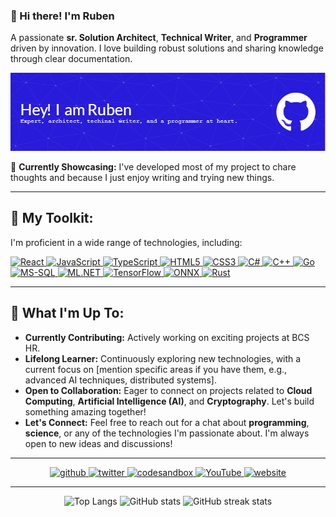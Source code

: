 ### 👋 Hi there! I'm Ruben

A passionate **sr. Solution Architect**, **Technical Writer**, and **Programmer** driven by innovation. I love building robust solutions and sharing knowledge through clear documentation.

![Ruben's GitHub Profile Header](images/github-header-image.png)

🌟 **Currently Showcasing:** I've developed most of my project to chare thoughts and because I just enjoy writing and trying new things.

---

## 🚀 My Toolkit:

I'm proficient in a wide range of technologies, including:

<p align="left">
  <a href="https://reactjs.org/" target="_blank">
    <img src="https://img.shields.io/badge/React-20232A?style=for-the-badge&logo=react&logoColor=61DAFB" alt="React" />
  </a>
  <a href="https://developer.mozilla.org/en-US/docs/Web/JavaScript" target="_blank">
    <img src="https://img.shields.io/badge/JavaScript-F7DF1E?style=for-the-badge&logo=javascript&logoColor=323330" alt="JavaScript" />
  </a>
  <a href="https://www.typescriptlang.org/" target="_blank">
    <img src="https://img.shields.io/badge/TypeScript-007ACC?style=for-the-badge&logo=typescript&logoColor=white" alt="TypeScript" />
  </a>
  <a href="https://developer.mozilla.org/en-US/docs/Web/HTML" target="_blank">
    <img src="https://img.shields.io/badge/HTML5-E34F26?style=for-the-badge&logo=html5&logoColor=white" alt="HTML5" />
  </a>
  <a href="https://developer.mozilla.org/en-US/docs/Web/CSS" target="_blank">
    <img src="https://img.shields.io/badge/CSS3-1572B6?style=for-the-badge&logo=css3&logoColor=white" alt="CSS3" />
  </a>
  <a href="https://docs.microsoft.com/en-us/dotnet/csharp/" target="_blank">
    <img src="https://img.shields.io/badge/C%23-239120?style=for-the-badge&logo=c-sharp&logoColor=white" alt="C#" />
  </a>
  <a href="https://www.cplusplus.com/" target="_blank">
    <img src="https://img.shields.io/badge/C++-00599C?style=for-the-badge&logo=c%2B%2B&logoColor=white" alt="C++" />
  </a>
  <a href="https://go.dev/" target="_blank">
    <img src="https://img.shields.io/badge/Go-007D9C?style=for-the-badge&logo=go&logoColor=white" alt="Go" />
  </a>
  <a href="https://www.microsoft.com/en-us/sql-server" target="_blank">
    <img src="https://img.shields.io/badge/Microsoft%20SQL%20Server-CC2927?style=for-the-badge&logo=microsoft-sql-server&logoColor=white" alt="MS-SQL" />
  </a>
  <a href="https://www.microsoft.com/en-us/machine-learning-platform" target="_blank">
    <img src="https://img.shields.io/badge/ML.NET-5A2D91?style=for-the-badge&logo=dotnet&logoColor=white" alt="ML.NET" />
  </a>
   <a href="https://www.tensorflow.org/" target="_blank">
    <img src="https://img.shields.io/badge/TensorFlow-FF6F00?style=for-the-badge&logo=tensorflow&logoColor=white" alt="TensorFlow" />
  </a>
  <a href="https://onnx.ai/" target="_blank">
    <img src="https://img.shields.io/badge/ONNX-1E90FF?style=for-the-badge&logo=onnx&logoColor=white" alt="ONNX" />
  </a>
   <a href="https://www.rust-lang.org/" target="_blank">
    <img src="https://img.shields.io/badge/Rust-000000?style=for-the-badge&logo=rust&logoColor=white" alt="Rust" />
  </a>
</p>

---

## 🌟 What I'm Up To:

- **Currently Contributing:** Actively working on exciting projects at BCS HR.
- **Lifelong Learner:** Continuously exploring new technologies, with a current focus on [mention specific areas if you have them, e.g., advanced AI techniques, distributed systems].
- **Open to Collaboration:** Eager to connect on projects related to **Cloud Computing**, **Artificial Intelligence (AI)**, and **Cryptography**. Let's build something amazing together!
- **Let's Connect:** Feel free to reach out for a chat about **programming**, **science**, or any of the technologies I'm passionate about. I'm always open to new ideas and discussions!

---
<!-- Social Media Links -->
<!--
[<img src='https://cdn.jsdelivr.net/npm/simple-icons@3.0.1/icons/github.svg' alt='github' height='40'>](https://github.com/knuijver)  
[<img src='https://cdn.jsdelivr.net/npm/simple-icons@3.0.1/icons/twitter.svg' alt='twitter' height='40'>](https://twitter.com/primecoder)  
[<img src='https://cdn.jsdelivr.net/npm/simple-icons@3.0.1/icons/codesandbox.svg' alt='codesandbox' height='40'>](https://codesandbox.io/u/knuijver)  
[<img src='https://cdn.jsdelivr.net/npm/simple-icons@3.0.1/icons/youtube.svg' alt='YouTube' height='40'>](https://www.youtube.com/channel/@prime-coder)  
[<img src='https://cdn.jsdelivr.net/npm/simple-icons@3.0.1/icons/icloud.svg' alt='website' height='40'>](https://primecoder.com)  
-->
<div align="center">
  <a href="https://github.com/knuijver" target="_blank" rel="noreferrer">
    <img src="https://cdn.jsdelivr.net/npm/simple-icons@3.0.1/icons/github.svg" alt="github" height="40" />
  </a>
  <a href="https://twitter.com/primecoder" target="_blank" rel="noreferrer">
    <img src="https://cdn.jsdelivr.net/npm/simple-icons@3.0.1/icons/twitter.svg" alt="twitter" height="40" />
  </a>
  <a href="https://codesandbox.io/u/knuijver" target="_blank" rel="noreferrer">
    <img src="https://cdn.jsdelivr.net/npm/simple-icons@3.0.1/icons/codesandbox.svg" alt="codesandbox" height="40" />
  </a>
  <a href="https://www.youtube.com/channel/@prime-coder" target="_blank" rel="noreferrer">
    <img src="https://cdn.jsdelivr.net/npm/simple-icons@3.0.1/icons/youtube.svg" alt="YouTube" height="40" />
  </a>
  <a href="https://primecoder.com" target="_blank" rel="noreferrer">
    <img src="https://cdn.jsdelivr.net/npm/simple-icons@3.0.1/icons/icloud.svg" alt="website" height="40" />
  </a>
</div>

---

<!-- GitHub Stats -->
<!--
[![Top Langs](https://github-readme-stats.vercel.app/api/top-langs/?username=knuijver&hide_title=true&layout=compact&card_width=320&langs_count=10)](https://github.com/anuraghazra/github-readme-stats)
![GitHub stats](https://github-readme-stats.vercel.app/api?username=knuijver&show_icons=true)  
![GitHub streak stats](https://streak-stats.demolab.com/?user=knuijver)  
-->
<div align="center">
  <img src="https://github-readme-stats.vercel.app/api/top-langs/?username=knuijver&hide_title=true&layout=compact&card_width=320&langs_count=10" alt="Top Langs" />
  <img src="https://github-readme-stats.vercel.app/api?username=knuijver&show_icons=true&hide_border=true&card_width=320" alt="GitHub stats" />
  <img src="https://streak-stats.demolab.com/?user=knuijver" alt="GitHub streak stats" />
</div>

<!--
**knuijver/knuijver** is a ✨ _special_ ✨ repository because its `README.md` (this file) appears on your GitHub profile.

Here are some ideas to get you started:

- 🔭 I’m currently working on ...
- 🌱 I’m currently learning ...
- 👯 I’m looking to collaborate on ...
- 🤔 I’m looking for help with ...
- 💬 Ask me about ...
- 📫 How to reach me: ...
- 😄 Pronouns: ...
- ⚡ Fun fact: ...
-->
